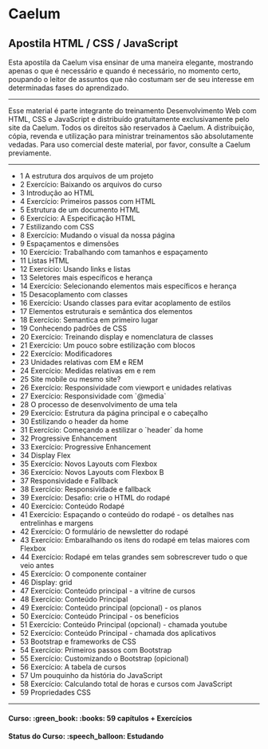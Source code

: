 <h1>Caelum</h1>
<h2>Apostila HTML / CSS / JavaScript</h2>

<p>
Esta apostila da Caelum visa ensinar de uma maneira elegante, mostrando apenas o que é necessário e quando é necessário, 
no momento certo, poupando o leitor de assuntos que não costumam ser de seu interesse em determinadas fases do aprendizado.
</p>

<hr/>

<p>
Esse material é parte integrante do treinamento Desenvolvimento Web com HTML, CSS e JavaScript e distribuído gratuitamente 
exclusivamente pelo site da Caelum. Todos os direitos são reservados à Caelum. A distribuição, cópia, revenda e utilização
para ministrar treinamentos são absolutamente vedadas. Para uso comercial deste material, por favor, consulte a Caelum 
previamente.
</p>

<hr/>

<ul>
  <li>1 A estrutura dos arquivos de um projeto</li>
  <li>2 Exercício: Baixando os arquivos do curso</li>
  <li>3 Introdução ao HTML</li>
  <li>4 Exercício: Primeiros passos com HTML</li>
  <li>5 Estrutura de um documento HTML</li>
  <li>6 Exercício: A Especificação HTML</li>
  <li>7 Estilizando com CSS</li>
  <li>8 Exercício: Mudando o visual da nossa página</li>
  <li>9 Espaçamentos e dimensões</li>
  <li>10 Exercício: Trabalhando com tamanhos e espaçamento</li>
  <li>11 Listas HTML</li>
  <li>12 Exercício: Usando links e listas</li>
  <li>13 Seletores mais específicos e herança</li>
  <li>14 Exercício: Selecionando elementos mais específicos e herança</li>
  <li>15 Desacoplamento com classes</li>
  <li>16 Exercício: Usando classes para evitar acoplamento de estilos</li>
  <li>17 Elementos estruturais e semântica dos elementos</li>
  <li>18 Exercício: Semantica em primeiro lugar</li>
  <li>19 Conhecendo padrões de CSS</li>
  <li>20 Exercício: Treinando display e nomenclatura de classes</li>
  <li>21 Exercício: Um pouco sobre estilização com blocos</li>
  <li>22 Exercício: Modificadores</li>
  <li>23 Unidades relativas com EM e REM</li>
  <li>24 Exercício: Medidas relativas em e rem</li>
  <li>25 Site mobile ou mesmo site?</li>
  <li>26 Exercício: Responsividade com viewport e unidades relativas</li>
  <li>27 Exercício: Responsividade com `@media`</li>
  <li>28 O processo de desenvolvimento de uma tela</li>
  <li>29 Exercício: Estrutura da página principal e o cabeçalho</li>
  <li>30 Estilizando o header da home</li>
  <li>31 Exercício: Começando a estilizar o `header` da home</li>
  <li>32 Progressive Enhancement</li>
  <li>33 Exercício: Progressive Enhancement</li>
  <li>34 Display Flex</li>
  <li>35 Exercício: Novos Layouts com Flexbox</li>
  <li>36 Exercício: Novos Layouts com Flexbox B</li>
  <li>37 Responsividade e Fallback</li>
  <li>38 Exercício: Responsividade e fallback</li>
  <li>39 Exercício: Desafio: crie o HTML do rodapé</li>
  <li>40 Exercício: Conteúdo Rodapé</li>
  <li>41 Exercício: Espaçando o conteúdo do rodapé - os detalhes nas entrelinhas e margens</li>
  <li>42 Exercício: O formulário de newsletter do rodapé</li>
  <li>43 Exercício: Embaralhando os itens do rodapé em telas maiores com Flexbox</li>
  <li>44 Exercício: Rodapé em telas grandes sem sobrescrever tudo o que veio antes</li>
  <li>45 Exercício: O componente container</li>
  <li>46 Display: grid</li>
  <li>47 Exercício: Conteúdo principal - a vitrine de cursos</li>
  <li>48 Exercício: Conteúdo Principal</li>
  <li>49 Exercício: Conteúdo principal (opcional) - os planos</li>
  <li>50 Exercício: Conteúdo Principal - os benefícios</li>
  <li>51 Exercício: Conteúdo Principal (opcional) - chamada youtube</li>
  <li>52 Exercício: Conteúdo Principal - chamada dos aplicativos</li>
  <li>53 Bootstrap e frameworks de CSS</li>
  <li>54 Exercício: Primeiros passos com Bootstrap</li>
  <li>55 Exercício: Customizando o Bootstrap (opicional)</li>
  <li>56 Exercício: A tabela de cursos</li>
  <li>57 Um pouquinho da história do JavaScript</li>
  <li>58 Exercício: Calculando total de horas e cursos com JavaScript</li>
  <li>59 Propriedades CSS</li>
</ul>

<hr/>

<h4><b>Curso:</b> :green_book: :books: 59 capítulos + Exercícios</h4>
<h4><b>Status do Curso:</b> :speech_balloon: Estudando</h4>
